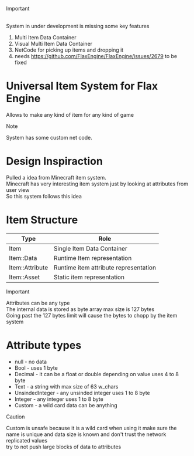 > [!IMPORTANT]
> <br>System in under development is missing some key features</br>
> 1. Multi Item Data Container
> 2. Visual Multi Item Data Container
> 3. NetCode for picking up items and dropping it
> 4. needs https://github.com/FlaxEngine/FlaxEngine/issues/2679 to be fixed

# **Universal Item System for Flax Engine**

Allows to make any kind of item for any kind of game

> [!NOTE]
> System has some custom net code.

# Design Inspiraction
Pulled a idea from Minecraft item system.<br>Minecraft has very interesting item system just by looking at attributes from user view</br> So this system follows this idea

# Item Structure

| Type              | Role                                    |
| -------------     | -------------                           |
| Item              | Single Item Data Container              |
| Item::Data        | Runtime Item representation             |
| Item::Attribute   | Runtime item attribute representation   |
| Item::Asset       | Static item representation              |

> [!IMPORTANT]
> Attributes can be any type
> <br>The internal data is stored as byte array max size is 127 bytes</br>
> Going past the 127 bytes limit will cause the bytes to chopp by the item system

# Attribute types
- null - no data
- Bool - uses 1 byte
- Decimal - it can be a float or double depending on value uses 4 to 8 byte
- Text - a string with max size of 63 w_chars
- UnsindedInteger - any unsinded integer uses 1 to 8 byte
- Integer - any integer uses 1 to 8 byte
- Custom - a wild card data can be anything
> [!CAUTION]
> Custom is unsafe because it is a wild card when using it make sure the name is unique and data size is known and don't trust the network replicated values <br>try to not push large blocks of data to attributes</br>
